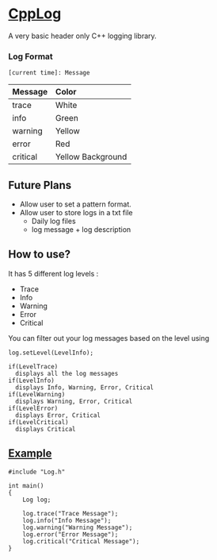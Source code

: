 # [CppLog](https://github.com/JayNakum/CppLog)
A very basic header only C++ logging library.  

### Log Format
```
[current time]: Message
```
Message       | Color  
:-------------| :----------------
trace         | White
info          | Green
warning       | Yellow
error         | Red
critical      | Yellow Background

## Future Plans
- Allow user to set a pattern format.
- Allow user to store logs in a txt file
  - Daily log files
  - log message + log description

## How to use?

It has 5 different log levels : 
- Trace
- Info
- Warning
- Error
- Critical

You can filter out your log messages based on the level using
```
log.setLevel(LevelInfo);
```
```
if(LevelTrace)
  displays all the log messages
if(LevelInfo)
  displays Info, Warning, Error, Critical
if(LevelWarning)
  displays Warning, Error, Critical
if(LevelError)
  displays Error, Critical
if(LevelCritical)
  displays Critical
```


## [Example](https://github.com/JayNakum/CppLog/blob/main/src/Example.cpp)
```
#include "Log.h"

int main()
{
    Log log;

    log.trace("Trace Message");
    log.info("Info Message");
    log.warning("Warning Message");
    log.error("Error Message");
    log.critical("Critical Message");
}
```
